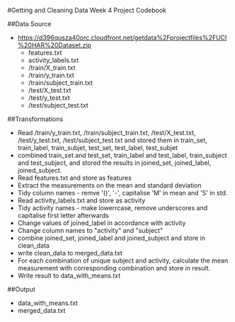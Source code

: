 #Getting and Cleaning Data Week 4 Project Codebook

##Data Source

* https://d396qusza40orc.cloudfront.net/getdata%2Fprojectfiles%2FUCI%20HAR%20Dataset.zip
  * features.txt
  * activity_labels.txt
  * /train/X_train.txt
  * /train/y_train.txt
  * /train/subject_train.txt
  * /test/X_test.txt
  * /test/y_test.txt
  * /test/subject_test.txt

##Transformations

* Read /train/y_train.txt, /train/subject_train.txt, /test/X_test.txt, /test/y_test.txt, /test/subject_test.txt and stored them in train_set, train_label, train_subjet, test_set, test_label, test_subjet
* combined train_set and test_set, train_label and test_label, train_subject and test_subject, and stored the results in joined_set, joined_label, joined_subject.
* Read features.txt and store as features
* Extract the measurements on the mean and standard deviation
* Tidy column names - remve '()', '-', capitalise 'M' in mean and 'S' in std. 
* Read activity_labels.txt and store as activity
* Tidy activity names - make lowerrcase, remove underscores and capitalise first letter afterwards
* Change values of joined_label in accordance with activity
* Change column names to "activity" and "subject"
* combine joined_set, joined_label and joined_subject and store in clean_data
* write clean_data to merged_data.txt
* For each combination of unique subject and activity, calculate the mean measurement with corresponding combination and store in result.
* Write result to data_with_means.txt

##Output

* data_with_means.txt
* merged_data.txt 
